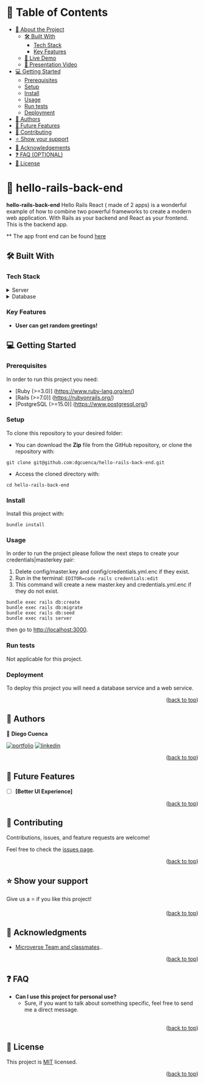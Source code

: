 <a name="readme-top"></a>

# 📗 Table of Contents

- [📖 About the Project](#about-project)
  - [🛠 Built With](#built-with)
    - [Tech Stack](#tech-stack)
    - [Key Features](#key-features)
  - [🚀 Live Demo](#live-demo)
  - [🚀 Presentation Video](#live-presentation)
- [💻 Getting Started](#getting-started)
  - [Prerequisites](#prerequisites)
  - [Setup](#setup)
  - [Install](#install)
  - [Usage](#usage)
  - [Run tests](#run-tests)
  - [Deployment](#deployment)
- [👥 Authors](#authors)
- [🔭 Future Features](#future-features)
- [🤝 Contributing](#contributing)
- [⭐️ Show your support](#support)
- [🙏 Acknowledgements](#acknowledgements)
- [❓ FAQ (OPTIONAL)](#faq)
- [📝 License](#license)

# 📖 hello-rails-back-end <a name="about-project"></a>

**hello-rails-back-end** Hello Rails React ( made of 2 apps) is a wonderful example of how to combine two powerful frameworks to create a modern web application. With Rails as your backend and React as your frontend. This is the backend app.

** The app front end can be found [here](https://github.com/dgcuenca/hello-react-front-end)

## 🛠 Built With <a name="built-with"></a>

### Tech Stack <a name="tech-stack"></a>

<details>
  <summary>Server</summary>
  <ul>
    <li><a href="https://rubyonrails.org/">Ruby on Rails</a></li>
  </ul>
</details>

<details>
<summary>Database</summary>
  <ul>
    <li><a href="https://www.postgresql.org/">PostgreSQL</a></li>
  </ul>
</details>

### Key Features <a name="key-features"></a>

- **User can get random greetings!**

## 💻 Getting Started <a name="getting-started"></a>

### Prerequisites

In order to run this project you need:

- [Ruby (>=3.0)] (https://www.ruby-lang.org/en/)
- [Rails (>=7.0)] (https://rubyonrails.org/)
- [PostgreSQL (>=15.0)] (https://www.postgresql.org/)

### Setup

To clone this repository to your desired folder:

- You can download the **Zip** file from the GitHub repository, or clone the repository with:

```console
git clone git@github.com:dgcuenca/hello-rails-back-end.git
```

- Access the cloned directory with:

```console
cd hello-rails-back-end
```

### Install

Install this project with:

```console
bundle install
```

### Usage

In order to run the project please follow the next steps to create your credentials|masterkey pair:

1. Delete config/master.key and config/credentials.yml.enc if they exist.
2. Run in the terminal: `EDITOR=code rails credentials:edit`
3. This command will create a new master.key and credentials.yml.enc if they do not exist.

```console
bundle exec rails db:create
bundle exec rails db:migrate
bundle exec rails db:seed
bundle exec rails server
```

then go to [http://localhost:3000](http://localhost:3000).

### Run tests

Not applicable for this project.

### Deployment

To deploy this project you will need a database service and a web service.

<p align="right">(<a href="#readme-top">back to top</a>)</p>

<!-- AUTHORS -->

## 👥 Authors <a name="authors"></a>

👤 **Diego Cuenca**

[![portfolio](https://img.shields.io/badge/my_portfolio-000?style=for-the-badge&logo=ko-fi&logoColor=white)](https://github.com/dgcuenca) [![linkedin](https://img.shields.io/badge/dgcuenca-0A66C2?style=for-the-badge&logo=linkedin&logoColor=white)](https://linkedin.com/in/dgcuenca)


<p align="right">(<a href="#readme-top">back to top</a>)</p>

<!-- FUTURE FEATURES -->

## 🔭 Future Features <a name="future-features"></a>

- [ ] **[Better UI Experience]**

<p align="right">(<a href="#readme-top">back to top</a>)</p>

<!-- CONTRIBUTING -->

## 🤝 Contributing <a name="contributing"></a>

Contributions, issues, and feature requests are welcome!

Feel free to check the [issues page](https://github.com/dgcuenca/hello-rails-back-end/issues).

<p align="right">(<a href="#readme-top">back to top</a>)</p>

<!-- SUPPORT -->

## ⭐️ Show your support <a name="support"></a>

Give us a ⭐️ if you like this project!

<p align="right">(<a href="#readme-top">back to top</a>)</p>

<!-- ACKNOWLEDGEMENTS -->

## 🙏 Acknowledgments <a name="acknowledgements"></a>

- [Microverse Team and classmates](https://www.microverse.org/)..

<p align="right">(<a href="#readme-top">back to top</a>)</p>

<!-- FAQ (optional) -->

## ❓ FAQ <a name="faq"></a>

- **Can I use this project for personal use?**
  - Sure, if you want to talk about something specific, feel free to send me a direct message. <br><br>
 
<p align="right">(<a href="#readme-top">back to top</a>)</p>

## 📝 License <a name="license"></a>

This project is [MIT](./LICENSE) licensed.

<p align="right">(<a href="#readme-top">back to top</a>)</p>